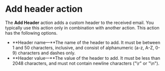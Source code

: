 # Add header action<a name="receiving-email-action-add-header"></a>

The **Add Header** action adds a custom header to the received email\. You typically use this action only in combination with another action\. This action has the following options\.
+ **Header name—**The name of the header to add\. It must be between 1 and 50 characters, inclusive, and consist of alphanumeric \(a\-z, A\-Z, 0\-9\) characters and dashes only\.
+ **Header value—**The value of the header to add\. It must be less than 2048 characters, and must not contain newline characters \("\\r" or "\\n"\)\.
